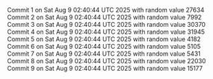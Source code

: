 Commit 1 on Sat Aug  9 02:40:44 UTC 2025 with random value 27634
Commit 2 on Sat Aug  9 02:40:44 UTC 2025 with random value 7992
Commit 3 on Sat Aug  9 02:40:44 UTC 2025 with random value 30370
Commit 4 on Sat Aug  9 02:40:44 UTC 2025 with random value 31945
Commit 5 on Sat Aug  9 02:40:44 UTC 2025 with random value 4182
Commit 6 on Sat Aug  9 02:40:44 UTC 2025 with random value 5105
Commit 7 on Sat Aug  9 02:40:44 UTC 2025 with random value 5431
Commit 8 on Sat Aug  9 02:40:44 UTC 2025 with random value 22030
Commit 9 on Sat Aug  9 02:40:44 UTC 2025 with random value 15177

